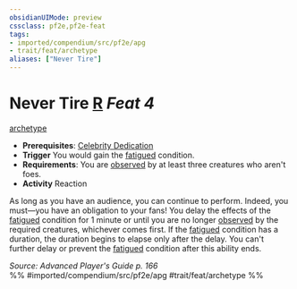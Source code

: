 ```yaml
---
obsidianUIMode: preview
cssclass: pf2e,pf2e-feat
tags:
- imported/compendium/src/pf2e/apg
- trait/feat/archetype
aliases: ["Never Tire"]
---
```

# Never Tire  [R](chapter-9-playing-the-game.md#Actions "Reaction") *Feat 4*  
[archetype](archetype.md)  

- **Prerequisites**: [Celebrity Dedication](celebrity-dedication-apg.md)
- **Trigger** You would gain the [fatigued](conditions.md#Fatigued) condition.
- **Requirements**: You are [observed](conditions.md#Observed) by at least three creatures who aren't foes.
- **Activity** Reaction

As long as you have an audience, you can continue to perform. Indeed, you must—you have an obligation to your fans! You delay the effects of the [fatigued](conditions.md#Fatigued) condition for 1 minute or until you are no longer [observed](conditions.md#Observed) by the required creatures, whichever comes first. If the [fatigued](conditions.md#Fatigued) condition has a duration, the duration begins to elapse only after the delay. You can't further delay or prevent the [fatigued](conditions.md#Fatigued) condition after this ability ends.

*Source: Advanced Player's Guide p. 166*  
%% #imported/compendium/src/pf2e/apg #trait/feat/archetype %%